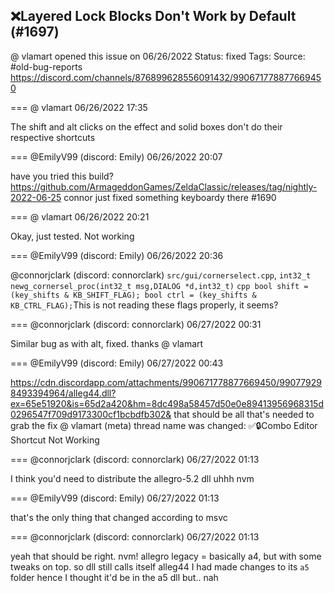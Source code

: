 ## ❌Layered Lock Blocks Don't Work by Default (#1697)
@ vlamart opened this issue on 06/26/2022
Status: fixed
Tags: 
Source: #old-bug-reports https://discord.com/channels/876899628556091432/990671778877669450


=== @ vlamart 06/26/2022 17:35

The shift and alt clicks on the effect and solid boxes don't do their respective shortcuts

=== @EmilyV99 (discord: Emily) 06/26/2022 20:07

have you tried this build? https://github.com/ArmageddonGames/ZeldaClassic/releases/tag/nightly-2022-06-25
connor just fixed something keyboardy there
#1690

=== @ vlamart 06/26/2022 20:21

Okay, just tested. Not working

=== @EmilyV99 (discord: Emily) 06/26/2022 20:36

@connorjclark (discord: connorclark) `src/gui/cornerselect.cpp`,
`int32_t newg_cornersel_proc(int32_t msg,DIALOG *d,int32_t)` ```cpp
bool shift = (key_shifts & KB_SHIFT_FLAG);
bool ctrl = (key_shifts & KB_CTRL_FLAG);```This is not reading these flags properly, it seems?

=== @connorjclark (discord: connorclark) 06/27/2022 00:31

Similar bug as with alt, fixed.
thanks @ vlamart

=== @EmilyV99 (discord: Emily) 06/27/2022 00:43


https://cdn.discordapp.com/attachments/990671778877669450/990779298493394964/alleg44.dll?ex=65e51920&is=65d2a420&hm=8dc498a58457d50e0e89413956968315d0296547f709d9173300cf1bcbdfb302&
that should be all that's needed to grab the fix @ vlamart
(meta) thread name was changed: ✅🔒Combo Editor Shortcut Not Working

=== @connorjclark (discord: connorclark) 06/27/2022 01:13

I think you'd need to distribute the allegro-5.2 dll
uhhh
nvm

=== @EmilyV99 (discord: Emily) 06/27/2022 01:13

that's the only thing that changed according to msvc

=== @connorjclark (discord: connorclark) 06/27/2022 01:13

yeah that should be right.
nvm!
allegro legacy = basically a4, but with some tweaks on top. so dll still calls itself alleg44
I had made changes to its `a5` folder hence I thought it'd be in the a5 dll but.. nah
